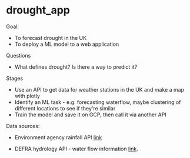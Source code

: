 # drought_app
Goal: 

* To forecast drought in the UK
* To deploy a ML model to a web application

Questions

* What defines drought? Is there a way to predict it? 



Stages

* Use an API to get data for weather stations in the UK and make a map with plotly
* Identify an ML task - e.g. forecasting waterflow, maybe clustering of different locations to see if they're similar
* Train the model and save it on GCP, then call it via another API 

Data sources:

* Environment agency rainfall API [link](https://environment.data.gov.uk/flood-monitoring/assets/demo/index.html)

* DEFRA hydrology API - water flow information [link](https://environment.data.gov.uk/hydrology/doc/reference).

